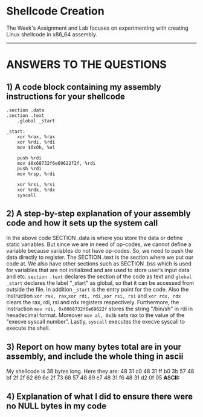 # Shellcode Creation

The Week's Assignment and Lab focuses on experimenting with creating Linux shellcode in x86_64 assembly.

---

# ANSWERS TO THE QUESTIONS

## 1) A code block containing my assembly instructions for your shellcode

```
.section .data
.section .text
    .global _start

_start:
    xor %rax, %rax
    xor %rdi, %rdi
    mov $0x0b, %al

    push %rdi
    mov $0x68732f6e69622f2f, %rdi
    push %rdi
    mov %rsp, %rdi

    xor %rsi, %rsi
    xor %rdx, %rdx
    syscall
```

## 2) A step-by-step explanation of your assembly code and how it sets up the system call

In the above code SECTION .data is where you store the data or define static variables. But since we are in need of op-codes, we cannot define a variable because variables do not have op-codes. So, we need to push the data directly to register. The SECTION .text is the section where we put our code at. We also have other sections such as SECTION .bss which is used for variables that are not initialized and are used to store user’s input data and etc.
`section .text` declares the section of the code as text and `global _start` declares the label "_start" as global, so that it can be accessed from 
outside the file. In addition `_start` is the entry point for the code. Also the instruction `xor rax, rax`,`xor rdi, rdi` ,`xor rsi, rsi` and `xor rdx, rdx` clears the rax, rdi, rsi and rdx registers respectively. Furthermore, the instruction `mov rdi, 0x0068732f6e69622f` stores the string "/bin/sh" in rdi in hexadecimal format. Moreover `mov al, 0x3b` sets rax to the value of the "execve syscall number". Lastly, `syscall` executes the  execve syscall to execute the shell.



## 3) Report on how many bytes total are in your assembly, and include the whole thing in ascii

My shellcode is 38 bytes long. Here they are: 48 31 c0 48 31 ff b0 3b 57 48 bf 2f 2f 62 69 6e 2f 73 68 57 48 89 e7 48 31 f6 48 31 d2 0f 05 
**ASCII:** 

## 4) Explanation of what I did to ensure there were no NULL bytes in my code
